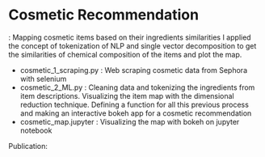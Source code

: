 # Cosmetic Recommendation

 : Mapping cosmetic items based on their ingredients similarities
   I applied the concept of tokenization of NLP and  single vector decomposition to get the similarities of chemical composition of the items and plot the map. 

* cosmetic_1_scraping.py : Web scraping cosmetic data from Sephora with selenium 
* cosmetic_2_ML.py : Cleaning data and tokenizing the ingredients from item descriptions. Visualizing the item map with the dimensional reduction technique. Defining a function for all this previous process and making an interactive bokeh app for a cosmetic recommendation
* cosmetic_map.jupyter : Visualizing the map with bokeh on jupyter notebook

Publication:

